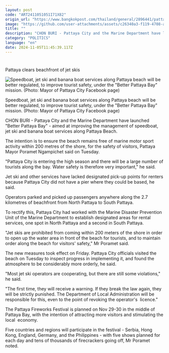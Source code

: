 ```yaml
---
layout: post
code: "ART2411051051I71X82"
origin_url: "https://www.bangkokpost.com/thailand/general/2896441/pattaya-clears-beachfront-of-jet-skis"
image: "https://github.com/user-attachments/assets/c26340a3-f119-4708-a4c6-c2f2d42b29b3"
title: ""
description: "CHON BURI - Pattaya City and the Marine Department have launched \"Better Pattaya Bay\" - aimed at improving the management of speedboat, jet ski and banana boat services along Pattaya Beach."
category: "POLITICS"
language: "en"
date: 2024-11-05T11:45:39.117Z
---
```


# 

Pattaya clears beachfront of jet skis

![Speedboat, jet ski and banana boat services along Pattaya beach will be better regulated, to improve tourist safety, under the "Better Pattaya Bay" mission. (Photo: Mayor of Pattaya City Facebook page)](https://github.com/user-attachments/assets/1814b73d-e24a-47a6-8cc1-ec7879d1d181)

Speedboat, jet ski and banana boat services along Pattaya beach will be better regulated, to improve tourist safety, under the "Better Pattaya Bay" mission. (Photo: Mayor of Pattaya City Facebook page)

CHON BURI - Pattaya City and the Marine Department have launched "Better Pattaya Bay" - aimed at improving the management of speedboat, jet ski and banana boat services along Pattaya Beach.

The intention is to ensure the beach remains free of marine motor sport activity within 200 metres of the shore, for the safety of visitors, Pattaya Mayor Poramet Ngampichet said on Tuesday.

"Pattaya City is entering the high season and there will be a large number of tourists along the bay. Water safety is therefore very important," he said. 

Jet ski and other services have lacked designated pick-up points for renters because Pattaya City did not have a pier where they could be based, he said. 

Operators parked and picked up passengers anywhere along the 2.7 kilometres of beachfront from North Pattaya to South Pattaya.

To rectify this, Pattaya City had worked with the Marine Disaster Prevention Unit of the Marine Department to establish designated areas for rental services, one spot in North Pattaya and a second in South Pattaya.

"Jet skis are prohibited from coming within 200 meters of the shore in order to open up the water area in front of the beach for tourists, and to maintain order along the beach for visitors' safety," Mr Poramet said.

The new measures took effect on Friday. Pattaya City officials visited the beach on Tuesday to inspect progress in implementing it, and found the atmosphere to be considerably more orderly, he said.

"Most jet ski operators are cooperating, but there are still some violations," he said.

"The first time, they will receive a warning. If they break the law again, they will be strictly punished. The Department of Local Administration will be responsible for this, even to the point of revoking the operator's  licence."

The Pattaya Fireworks Festival is planned on Nov 29-30 in the middle of Pattaya Bay, with the intention of attracting more visitors and stimulating the local  economy. 

Five countries and regions will participate in the festival - Serbia, Hong Kong, England, Germany, and the Philippines - with five shows planned for each day and tens of thousands of firecrackers going off, Mr Poramet noted.